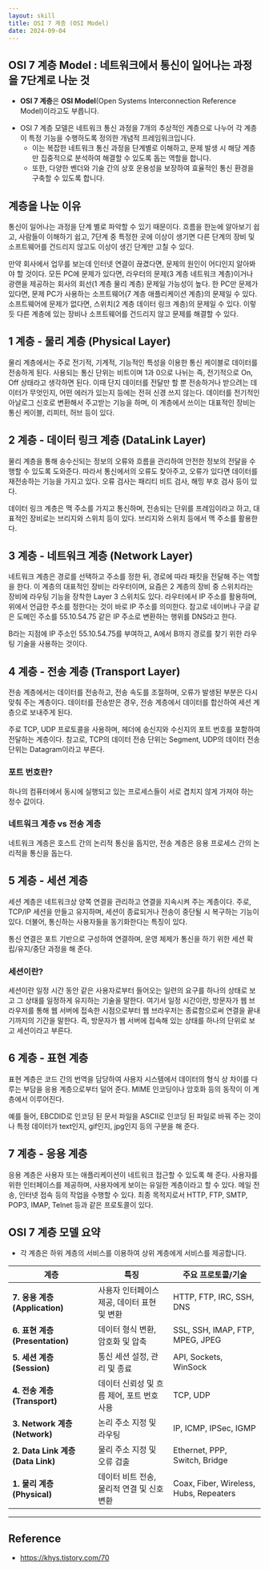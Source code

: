 ```yaml
---
layout: skill
title: OSI 7 계층 (OSI Model)
date: 2024-09-04
---
```





## OSI 7 계층 Model : 네트워크에서 통신이 일어나는 과정을 7단계로 나눈 것

- **OSI 7 계층**은 **OSI Model**(Open Systems Interconnection Reference Model)이라고도 부릅니다.

<!-- - OSI Model은 국제표준화기구(ISO)에서 개발한 모델로, **컴퓨터 네트워크 프로토콜 디자인과 통신을 계층으로 나누어 설명한 것**입니다.
    - 데이터 통신을 **7개의 추상적인 계층으로 분리**하고, 프로토콜을 네트워킹 기능으로 적절히 묶어 **표준화**합니다.
    - 벤더 간의 상호 운용성을 촉진하고, 네트워크 통신을 위한 명확한 표준을 정의하기 위해 개발되었습니다.
    - 통신에 관련된 기반 기술로부터 독립적으로 네트워킹 또는 통신 시스템의 기능을 설명하는 개념적 프레임워크입니다.
    - 이를 통해 기술 유형, 벤더, 모델에 상관 없이 통신 시스템에서 상호 운용성을 보장합니다. -->


- OSI 7 계층 모델은 네트워크 통신 과정을 7개의 추상적인 계층으로 나누어 각 계층이 특정 기능을 수행하도록 정의한 개념적 프레임워크입니다.
    - 이는 복잡한 네트워크 통신 과정을 단계별로 이해하고, 문제 발생 시 해당 계층만 집중적으로 분석하여 해결할 수 있도록 돕는 역할을 합니다.
    - 또한, 다양한 벤더와 기술 간의 상호 운용성을 보장하여 효율적인 통신 환경을 구축할 수 있도록 합니다.
 

## 계층을 나눈 이유

통신이 일어나는 과정을 단계 별로 파악할 수 있기 때문이다. 흐름을 한눈에 알아보기 쉽고, 사람들이 이해하기 쉽고, 7단계 중 특정한 곳에 이상이 생기면 다른 단계의 장비 및 소프트웨어를 건드리지 않고도 이상이 생긴 단계만 고칠 수 있다.

만약 회사에서 업무를 보는데 인터넷 연결이 끊겼다면, 문제의 원인이 어디인지 알아봐야 할 것이다. 모든 PC에 문제가 있다면, 라우터의 문제(3 계층 네트워크 계층)이거나 광랜을 제공하는 회사의 회선(1 계층 물리 계층) 문제일 가능성이 높다. 한 PC만 문제가 있다면, 문제 PC가 사용하는 소프트웨어(7 계층 애플리케이션 계층)의 문제일 수 있다. 소프트웨어에 문제가 없다면, 스위치(2 계층 데이터 링크 계층)의 문제일 수 있다. 이렇듯 다른 계층에 있는 장비나 소프트웨어를 건드리지 않고 문제를 해결할 수 있다.

 



 
## 1 계층 - 물리 계층 (Physical Layer)
물리 계층에서는 주로 전기적, 기계적, 기능적인 특성을 이용한 통신 케이블로 데이터를 전송하게 된다. 사용되는 통신 단위는 비트이며 1과 0으로 나뉘는 즉, 전기적으로 On, Off 상태라고 생각하면 된다. 이때 단지 데이터를 전달만 할 뿐 전송하거나 받으려는 데이터가 무엇인지, 어떤 에러가 있는지 등에는 전혀 신경 쓰지 않는다. 데이터를 전기적인 아날로그 신호로 변환해서 주고받는 기능을 하며, 이 계층에서 쓰이는 대표적인 장비는 통신 케이블, 리피터, 허브 등이 있다.



 

## 2 계층 - 데이터 링크 계층 (DataLink Layer)

물리 계층을 통해 송수신되는 정보의 오류와 흐름을 관리하여 안전한 정보의 전달을 수행할 수 있도록 도와준다. 따라서 통신에서의 오류도 찾아주고, 오류가 있다면 데이터를 재전송하는 기능을 가지고 있다. 오류 검사는 패리티 비트 검사, 해밍 부호 검사 등이 있다.

 

데이터 링크 계층은 맥 주소를 가지고 통신하며, 전송되는 단위를 프레임이라고 하고, 대표적인 장비로는 브리지와 스위치 등이 있다. 브리지와 스위치 등에서 맥 주소를 활용한다.


 

## 3 계층 - 네트워크 계층 (Network Layer)

네트워크 계층은 경로를 선택하고 주소를 정한 뒤, 경로에 따라 패킷을 전달해 주는 역할을 한다. 이 계층의 대표적인 장비는 라우터이며, 요즘은 2 계층의 장비 중 스위치라는 장비에 라우팅 기능을 장착한 Layer 3 스위치도 있다. 라우터에서 IP 주소를 활용하며, 위에서 언급한 주소를 정한다는 것이 바로 IP 주소를 의미한다. 참고로 네이버나 구글 같은 도메인 주소를 55.10.54.75 같은 IP 주소로 변환하는 행위를 DNS라고 한다.


B라는 지점에 IP 주소인 55.10.54.75를 부여하고, A에서 B까지 경로를 찾기 위한 라우팅 기술을 사용하는 것이다.

 

## 4 계층 - 전송 계층 (Transport Layer)

전송 계층에서는 데이터를 전송하고, 전송 속도를 조절하며, 오류가 발생된 부분은 다시 맞춰 주는 계층이다. 데이터를 전송받은 경우, 전송 계층에서 데이터를 합산하여 세션 계층으로 보내주게 된다.

주로 TCP, UDP 프로토콜을 사용하며, 헤더에 송신지와 수신지의 포트 번호를 포함하여 전달하는 계층이다. 참고로, TCP의 데이터 전송 단위는 Segment, UDP의 데이터 전송 단위는 Datagram이라고 부른다.

 

### 포트 번호란?

하나의 컴퓨터에서 동시에 실행되고 있는 프로세스들이 서로 겹치지 않게 가져야 하는 정수 값이다.

 

### 네트워크 계층 vs 전송 계층

네트워크 계층은 호스트 간의 논리적 통신을 돕지만, 전송 계층은 응용 프로세스 간의 논리적을 통신을 돕는다.

 

## 5 계층 - 세션 계층
세션 계층은 네트워크상 양쪽 연결을 관리하고 연결을 지속시켜 주는 계층이다. 주로, TCP/IP 세션을 만들고 유지하며, 세션이 종료되거나 전송이 중단될 시 복구하는 기능이 있다. 더불어, 통신하는 사용자들을 동기화한다는 특징이 있다.

통신 연결은 포트 기반으로 구성하여 연결하며, 운영 체제가 통신을 하기 위한 세션 확립/유지/중단 과정을 해 준다.

 

### 세션이란?

세션이란 일정 시간 동안 같은 사용자로부터 들어오는 일련의 요구를 하나의 상태로 보고 그 상태를 일정하게 유지하는 기술을 말한다. 여기서 일정 시간이란, 방문자가 웹 브라우저를 통해 웹 서버에 접속한 시점으로부터 웹 브라우저는 종료함으로써 연결을 끝내기까지의 기간을 말한다. 즉, 방문자가 웹 서버에 접속해 있는 상태를 하나의 단위로 보고 세션이라고 부른다.

 

## 6 계층 - 표현 계층

표현 계층은 코드 간의 번역을 담당하여 사용자 시스템에서 데이터의 형식 상 차이를 다루는 부담을 응용 계층으로부터 덜어 준다. MIME 인코딩이나 암호화 등의 동작이 이 계층에서 이루어진다.

예를 들어, EBCDID로 인코딩 된 문서 파일을 ASCII로 인코딩 된 파일로 바꿔 주는 것이나 특정 데이터가 text인지, gif인지, jpg인지 등의 구분을 해 준다.

 

## 7 계층 - 응용 계층

응용 계층은 사용자 또는 애플리케이션이 네트워크 접근할 수 있도록 해 준다. 사용자를 위한 인터페이스를 제공하며, 사용자에게 보이는 유일한 계층이라고 할 수 있다. 메일 전송, 인터넷 접속 등의 작업을 수행할 수 있다. 최종 목적지로서 HTTP, FTP, SMTP, POP3, IMAP, Telnet 등과 같은 프로토콜이 있다.

 











## OSI 7 계층 모델 요약

- 각 계층은 하위 계층의 서비스를 이용하여 상위 계층에게 서비스를 제공합니다.

| 계층 | 특징 | 주요 프로토콜/기술 |
| --- | --- | --- |
| **7. 응용 계층 (Application)** | 사용자 인터페이스 제공, 데이터 표현 및 변환 | HTTP, FTP, IRC, SSH, DNS |
| **6. 표현 계층 (Presentation)** | 데이터 형식 변환, 암호화 및 압축 | SSL, SSH, IMAP, FTP, MPEG, JPEG |
| **5. 세션 계층 (Session)** | 통신 세션 설정, 관리 및 종료 | API, Sockets, WinSock |
| **4. 전송 계층 (Transport)** | 데이터 신뢰성 및 흐름 제어, 포트 번호 사용 | TCP, UDP |
| **3. Network 계층 (Network)** | 논리 주소 지정 및 라우팅 | IP, ICMP, IPSec, IGMP |
| **2. Data Link 계층 (Data Link)** | 물리 주소 지정 및 오류 검출 | Ethernet, PPP, Switch, Bridge |
| **1. 물리 계층 (Physical)** | 데이터 비트 전송, 물리적 연결 및 신호 변환 | Coax, Fiber, Wireless, Hubs, Repeaters |




---



## Reference

- <https://khys.tistory.com/70>